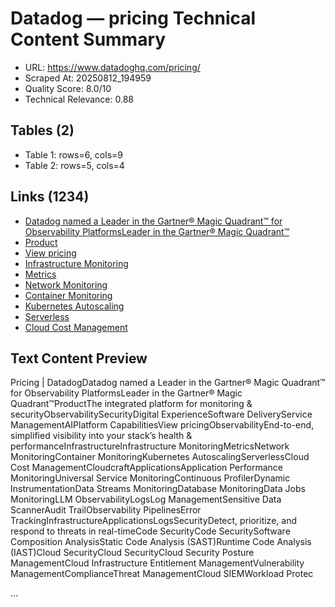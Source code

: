 # Datadog — pricing Technical Content Summary

- URL: https://www.datadoghq.com/pricing/
- Scraped At: 20250812_194959
- Quality Score: 8.0/10
- Technical Relevance: 0.88

## Tables (2)
- Table 1: rows=6, cols=9
- Table 2: rows=5, cols=4

## Links (1234)
- [Datadog named a Leader in the Gartner® Magic Quadrant™ for Observability PlatformsLeader in the Gartner® Magic Quadrant™](https://www.datadoghq.com/resources/gartner-magic-quadrant-observability-platforms-2025/?utm_source=inbound&utm_medium=corpsite-display&utm_campaign=dg-apm-ww-announcement-corpsite-announcement-gartnermq2025-obsplat)
- [Product](https://www.datadoghq.com/product/)
- [View pricing](https://www.datadoghq.com/pricing/)
- [Infrastructure Monitoring](https://www.datadoghq.com/product/infrastructure-monitoring/)
- [Metrics](https://www.datadoghq.com/product/metrics/)
- [Network Monitoring](https://www.datadoghq.com/product/network-monitoring/)
- [Container Monitoring](https://www.datadoghq.com/product/container-monitoring/)
- [Kubernetes Autoscaling](https://www.datadoghq.com/product/kubernetes-autoscaling/)
- [Serverless](https://www.datadoghq.com/product/serverless-monitoring/)
- [Cloud Cost Management](https://www.datadoghq.com/product/cloud-cost-management/)

## Text Content Preview

Pricing | DatadogDatadog named a Leader in the Gartner® Magic Quadrant™ for Observability PlatformsLeader in the Gartner® Magic Quadrant™ProductThe integrated platform for monitoring & securityObservabilitySecurityDigital ExperienceSoftware DeliveryService ManagementAIPlatform CapabilitiesView pricingObservabilityEnd-to-end, simplified visibility into your stack’s health & performanceInfrastructureInfrastructure MonitoringMetricsNetwork MonitoringContainer MonitoringKubernetes AutoscalingServerlessCloud Cost ManagementCloudcraftApplicationsApplication Performance MonitoringUniversal Service MonitoringContinuous ProfilerDynamic InstrumentationData Streams MonitoringDatabase MonitoringData Jobs MonitoringLLM ObservabilityLogsLog ManagementSensitive Data ScannerAudit TrailObservability PipelinesError TrackingInfrastructureApplicationsLogsSecurityDetect, prioritize, and respond to threats in real-timeCode SecurityCode SecuritySoftware Composition AnalysisStatic Code Analysis (SAST)Runtime Code Analysis (IAST)Cloud SecurityCloud SecurityCloud Security Posture ManagementCloud Infrastructure Entitlement ManagementVulnerability ManagementComplianceThreat ManagementCloud SIEMWorkload Protec

…